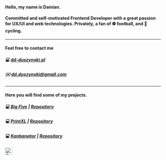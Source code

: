 #### Hello, my name is Damian.
#### Committed and self-motivated Frontend Developer with a great passion for UX/UI and web technologies. Privately, a fan of ⚽ football, and 🚴 cycling.
---
#### Feel free to contact me 
##### 💻 [dd-duszynski.pl](https://dd-duszynski.pl) 
##### ✉️ dd.duszynski@gmail.com

---
#### Here you will find some of my projects.
##### 💻 [Big Five](https://dd-duszynski.github.io/big-five/) | [Repository](https://github.com/dd-duszynski/big-five)
##### 💻 [PrintXL](https://printxl.pl/) | [Repository](https://github.com/dd-duszynski/pxlGatsby)
##### 💻 [Kanbanator](https://printxl.pl/) | [Repository](https://github.com/dd-duszynski/kanbanator)



<link rel="stylesheet" href="https://cdn.jsdelivr.net/gh/devicons/devicon@master/devicon.min.css">
<img alt="Gatsby" title="Gatsby" src="https://www.seekicon.com/free-icon-download/gatsbyjs-icon_1.svg" height="24"> &nbsp;&nbsp;&nbsp;&nbsp;



